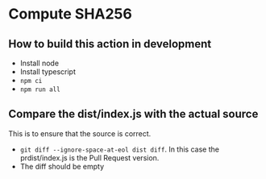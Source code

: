# Compute SHA256

## How to build this action in development
- Install node
- Install typescript
- `npm ci`
- `npm run all`

## Compare the dist/index.js with the actual source
This is to ensure that the source is correct.
- `git diff --ignore-space-at-eol dist diff`. In this case the prdist/index.js is the Pull Request version.
- The diff should be empty

